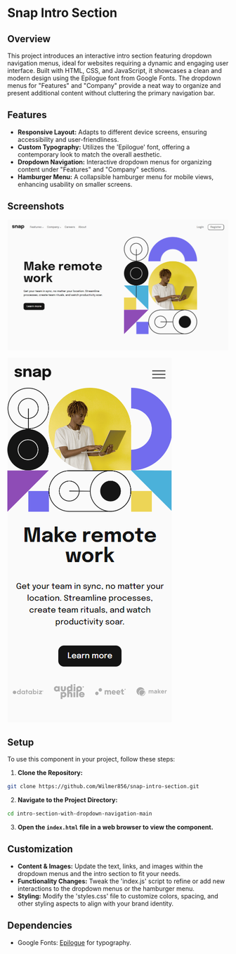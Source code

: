 # Snap Intro Section

## Overview

This project introduces an interactive intro section featuring dropdown navigation menus, ideal for websites requiring a dynamic and engaging user interface. Built with HTML, CSS, and JavaScript, it showcases a clean and modern design using the Epilogue font from Google Fonts. The dropdown menus for "Features" and "Company" provide a neat way to organize and present additional content without cluttering the primary navigation bar.

## Features

- **Responsive Layout:** Adapts to different device screens, ensuring accessibility and user-friendliness.
- **Custom Typography:** Utilizes the 'Epilogue' font, offering a contemporary look to match the overall aesthetic.
- **Dropdown Navigation:** Interactive dropdown menus for organizing content under "Features" and "Company" sections.
- **Hamburger Menu:** A collapsible hamburger menu for mobile views, enhancing usability on smaller screens.

## Screenshots

![Desktop/Laptop Screens](./screenshots/screenshot-1.png)

![Mobile Screens](./screenshots/screenshot-2.png)

## Setup

To use this component in your project, follow these steps:

1. **Clone the Repository:**

```bash
git clone https://github.com/Wilmer856/snap-intro-section.git
```

2. **Navigate to the Project Directory:**

```bash
cd intro-section-with-dropdown-navigation-main
```

3. **Open the `index.html` file in a web browser to view the component.**

## Customization

- **Content & Images:** Update the text, links, and images within the dropdown menus and the intro section to fit your needs.
- **Functionality Changes:** Tweak the 'index.js' script to refine or add new interactions to the dropdown menus or the hamburger menu.
- **Styling:** Modify the 'styles.css' file to customize colors, spacing, and other styling aspects to align with your brand identity.

## Dependencies

- Google Fonts: [Epilogue](https://fonts.google.com/specimen/Epilogue) for typography.
